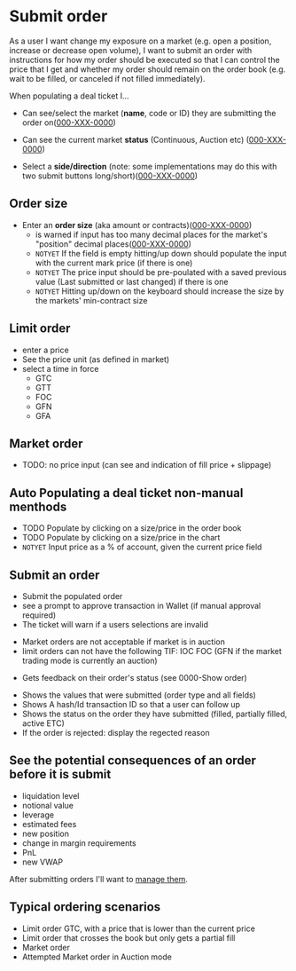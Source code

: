 # Submit order
As a user I want change my exposure on a market (e.g. open a position, increase or decrease open volume), I want to submit an order with instructions for how my order should be executed so that I can control the price that I get and whether my order should remain on the order book (e.g. wait to be filled, or canceled if not filled immediately).

When populating a deal ticket I...

- Can see/select the market (**name**, code or ID) they are submitting the order on(<a name="000-XXX-0000" href="#000-XXX-0000">000-XXX-0000</a>) 
- Can see the current market **status** (Continuous, Auction etc) (<a name="000-XXX-0000" href="#000-XXX-0000">000-XXX-0000</a>) 



- Select a **side/direction** (note: some implementations may do this with two submit buttons long/short)(<a name="000-XXX-0000" href="#000-XXX-0000">000-XXX-0000</a>) 

## Order size
- Enter an **order size** (aka amount or contracts)(<a name="000-XXX-0000" href="#000-XXX-0000">000-XXX-0000</a>) 
    - is warned if input has too many decimal places for the market's "position" decimal places(<a name="000-XXX-0000" href="#000-XXX-0000">000-XXX-0000</a>) 
    - `NOTYET` If the field is empty hitting/up down should populate the input with the current mark price (if there is one)
    - `NOTYET` The price input should be pre-poulated with a saved previous value (Last submitted or last changed) if there is one
    - `NOTYET` Hitting up/down on the keyboard should increase the size by the markets' min-contract size
    

## Limit order
- enter a price 
- See the price unit (as defined in market)
- select a time in force
    - GTC
    - GTT
    - FOC
    - GFN
    - GFA

## Market order
- TODO: no price input (can see and indication of fill price + slippage)

## Auto Populating a deal ticket non-manual menthods
- TODO Populate by clicking on a size/price in the order book
- TODO Populate by clicking on a size/price in the chart
- `NOTYET` Input price as a % of account, given the current price field

## Submit an order
* Submit the populated order
* see a prompt to approve transaction in Wallet (if manual approval required)
* The ticket will warn if a users selections are invalid
 - Market orders are not acceptable if market is in auction
 - limit orders can not have the following TIF: IOC FOC (GFN if the market trading mode is currently an auction)
* Gets feedback on their order's status (see 0000-Show order)
 - Shows the values that were submitted (order type and all fields)
 - Shows A hash/Id transaction ID so that a user can follow up
 - Shows the status on the order they have submitted (filled, partially filled, active ETC)
 - If the order is rejected: display the regected reason

 ## See the potential consequences of an order before it is submit
 - liquidation level
 - notional value
 - leverage
 - estimated fees
 - new position
 - change in margin requirements
 - PnL 
 - new VWAP


After submitting orders I'll want to [manage them](6002-MORD-manage_orders.md).

## Typical ordering scenarios
- Limit order GTC, with a price that is lower than the current price
- Limit order that crosses the book but only gets a partial fill
- Market order
- Attempted Market order in Auction mode